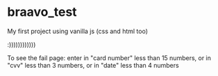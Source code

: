 # braavo_test
My first project using vanilla js (css and html too)

:)))))))))))) 

To see the fail page: enter in "card number" less than 15 numbers, or in "cvv" less than 3 numbers, or in "date" less than 4 numbers
